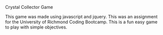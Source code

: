 
Crystal Collector Game

This game was made using javascript and jquery.
This was an assignment for the University of Richmond Coding Bootcamp.
This is a fun easy game to play with simple objectives.